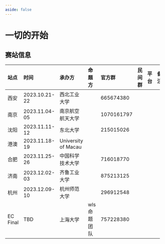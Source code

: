 ```yaml
---
aside: false
---
```


# 一切的开始

## 赛站信息

| 站点     | 时间          | 承办方              | 命题方       | 官方群     | 民间群 | 平台 | 备注 |
| :------- | :------------ | :------------------ | :----------- | :--------- | :----- | :--- | :--- |
| 西安     | 2023.10.21-22 | 西北工业大学        |              | 665674380  |        |      |      |
| 南京     | 2023.11.04-05 | 南京航空航天大学    |              | 1070161797 |        |      |      |
| 沈阳     | 2023.11.11-12 | 东北大学            |              | 215015026  |        |      |      |
| 港澳     | 2023.11.18-19 | University of Macau |              |            |        |      |      |
| 合肥     | 2023.11.25-26 | 中国科学技术大学    |              | 716018770  |        |      |      |
| 济南     | 2023.12.02-03 | 齐鲁工业大学        |              | 875213125  |        |      |      |
| 杭州     | 2023.12.09-10 | 杭州师范大学        |              | 296912548  |        |      |      |
| EC Final | TBD           | 上海大学            | wls 命题团队 | 757228380  |        |      |      |
